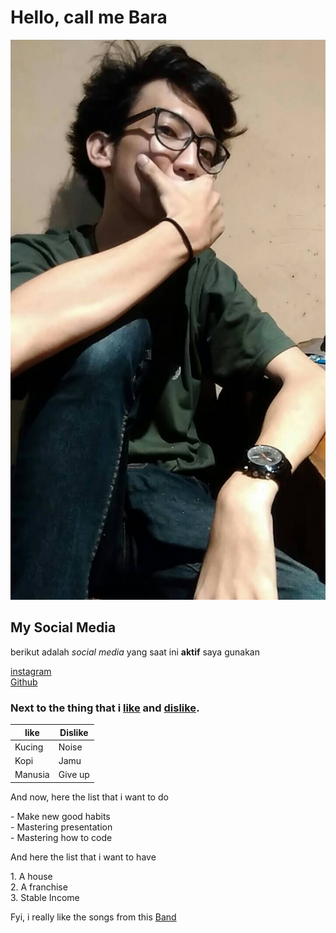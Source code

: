 # Hello, call me Bara
![Bara](./projectmd/Bara.jpg)

## My Social Media
berikut adalah _social media_ yang saat ini **aktif** saya gunakan</br>

[instagram](https://www.instagram.com/_abdibara/)<br/>
[Github](https://github.com/IamBara/)

### Next to the thing that i <u>like</u> and <u>dislike</u>. 
like | Dislike
--- | ---
Kucing | Noise
Kopi | Jamu
Manusia | Give up 

<p> And now, here the list that i want to do </p>
- Make new good habits </br>
- Mastering presentation </br>
- Mastering how to code

<p>And here the list that i want to have</p>
1. A house </br>
2. A franchise </br>
3. Stable Income

Fyi, i really like the songs from this [Band](https://upload.wikimedia.org/wikipedia/en/3/33/Red_Hot_Chili_Peppers_logo.png)
